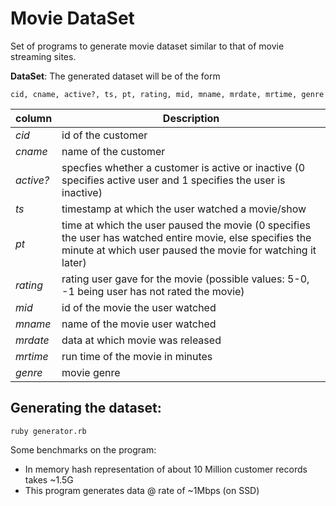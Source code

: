 Movie DataSet
=============

Set of programs to generate movie dataset similar to that of movie streaming sites.

**DataSet**: The generated dataset will be of the form

```
cid, cname, active?, ts, pt, rating, mid, mname, mrdate, mrtime, genre
```

| column | Description |
| ------ | ----------- |
| *cid* | id of the customer |
| *cname* | name of the customer |
| *active?* | specfies whether a customer is active or inactive (0 specifies active user and 1 specifies the user is inactive) |
| *ts* | timestamp at which the user watched a movie/show |
| *pt* | time at which the user paused the movie (0 specifies the user has watched entire movie, else specifies the minute at which user paused the movie for watching it later) |
| *rating* | rating user gave for the movie (possible values: 5-0, -1 being user has not rated the movie) |
| *mid* | id of the movie the user watched |
| *mname* | name of the movie user watched |
| *mrdate* | data at which movie was released |
| *mrtime* | run time of the movie in minutes |
| *genre* | movie genre |

Generating the dataset:
-----------------------

```
ruby generator.rb
```

Some benchmarks on the program:

* In memory hash representation of about 10 Million customer records takes ~1.5G
* This program generates data @ rate of ~1Mbps (on SSD)

